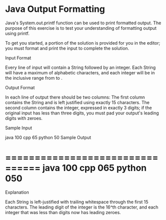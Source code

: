 <h1>Java Output Formatting</h1>
<p>
Java's System.out.printf function can be used to print formatted output. The purpose of this exercise is to test your understanding of formatting output using printf.

To get you started, a portion of the solution is provided for you in the editor; you must format and print the input to complete the solution.

Input Format

Every line of input will contain a String followed by an integer.
Each String will have a maximum of  alphabetic characters, and each integer will be in the inclusive range from  to .

Output Format

In each line of output there should be two columns:
The first column contains the String and is left justified using exactly 15 characters.
The second column contains the integer, expressed in exactly 3 digits; if the original input has less than three digits, you must pad your output's leading digits with zeroes.

Sample Input

java 100
cpp 65
python 50
Sample Output

================================
java           100
cpp            065
python         050
================================

Explanation

Each String is left-justified with trailing whitespace through the first 15 characters. The leading digit of the integer is the 16^th character, and each integer that was less than  digits now has leading zeroes.
</p>